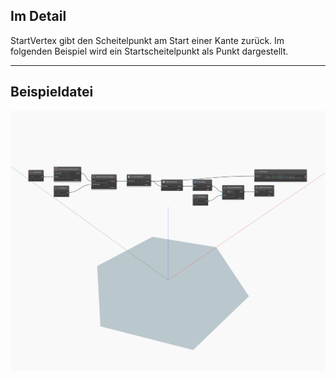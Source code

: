 ## Im Detail
StartVertex gibt den Scheitelpunkt am Start einer Kante zurück. Im folgenden Beispiel wird ein Startscheitelpunkt als Punkt dargestellt.
___
## Beispieldatei

![StartVertex](./Autodesk.DesignScript.Geometry.Edge.StartVertex_img.jpg)

